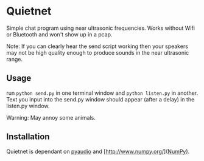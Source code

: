 # Quietnet

Simple chat program using near ultrasonic frequencies. Works without Wifi or Bluetooth and won't show up in a pcap.

Note: If you can clearly hear the send script working then your speakers may not be high quality enough to produce sounds in the near ultrasonic range.

## Usage

run `python send.py` in one terminal window and `python listen.py` in another. Text you input into the send.py window should appear (after a delay) in the listen.py window.

Warning: May annoy some animals.

## Installation

Quietnet is dependant on [pyaudio](http://people.csail.mit.edu/hubert/pyaudio/) and [http://www.numpy.org/](NumPy).
